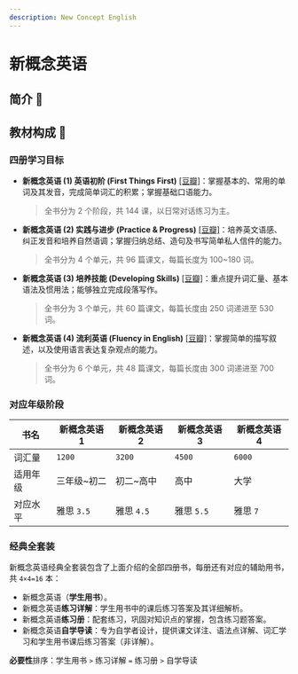 ```yaml
---
description: New Concept English
---
```


# 新概念英语

## 简介 🚧

## 教材构成 🚧

### 四册学习目标

- **新概念英语 (1) 英语初阶 (First Things First)** [\[豆瓣\]](https://book.douban.com/subject/1006720/)：掌握基本的、常用的单词及其发音，完成简单词汇的积累；掌握基础口语能力。

  > 全书分为 2 个阶段，共 144 课，以日常对话练习为主。

- **新概念英语 (2) 实践与进步 (Practice & Progress)** [\[豆瓣\]](https://book.douban.com/subject/1025721/)：培养英文语感、纠正发音和培养自然语调；掌握归纳总结、造句及书写简单私人信件的能力。
  
  > 全书分为 4 个单元，共 96 篇课文，每篇长度为 100~180 词。

- **新概念英语 (3) 培养技能 (Developing Skills)** [\[豆瓣\]](https://book.douban.com/subject/1039389/)：重点提升词汇量、基本语法及惯用法；能够独立完成段落写作。

  > 全书分为 3 个单元，共 60 篇课文，每篇长度由 250 词递进至 530 词。

- **新概念英语 (4) 流利英语 (Fluency in English)** [\[豆瓣\]](https://book.douban.com/subject/1014385/)：掌握简单的描写叙述，以及使用语言表达复杂观点的能力。

  > 全书分为 6 个单元，共 48 篇课文，每篇长度由 300 词递进至 700 词。

### 对应年级阶段

| 书名     | 新概念英语 1 | 新概念英语 2 | 新概念英语 3 | 新概念英语 4 |
| -------- | ------------ | ------------ | ------------ | ------------ |
| 词汇量   | `1200`       | `3200`       | `4500`       | `6000`       |
| 适用年级 | 三年级~初二  | 初二~高中    | 高中         | 大学         |
| 对应水平 | 雅思 `3.5`   | 雅思 `4.5`   | 雅思 `5.5`   | 雅思 `7`     |

### 经典全套装

新概念英语经典全套装包含了上面介绍的全部四册书，每册还有对应的辅助用书，共 `4×4=16` 本：

- 新概念英语（**学生用书**）。
- 新概念英语**练习详解**：学生用书中的课后练习答案及其详细解析。
- 新概念英语**练习册**：配套练习，巩固对知识点的掌握，包含练习题答案。
- 新概念英语**自学导读**：专为自学者设计，提供课文详注、语法点详解、词汇学习和学生用书课后练习答案（非详解）。

**必要性**排序：学生用书 `>` 练习详解 `=` 练习册 `>` 自学导读
